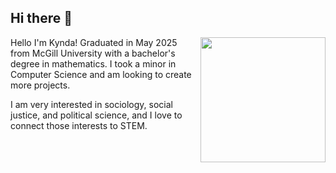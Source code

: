 ## Hi there 👋
<a href="https://github.com/dotEpoch/github-readme-stats">
  <img height=200 align="right" src="https://github-readme-stats.vercel.app/api/top-langs/?username=kyndaa&layout=donut&theme=dracula&hide_border=false&bg_color=60,040505,040505,040505,1c00cd,e00077" />
</a>

<body>
 Hello I'm Kynda! Graduated in May 2025 from McGill University with a bachelor's degree in mathematics. I took a minor in Computer Science and am looking to create more projects. 
</body>  
<p>  </p>
I am very interested in sociology, social justice, and political science, and I love to connect those interests to STEM. 
<div align="middle">

</div>
<!--
**kyndaa/kyndaa** is a ✨ _special_ ✨ repository because its `README.md` (this file) appears on your GitHub profile.

Here are some ideas to get you started:

- 🔭 I’m currently working on ...
- 🌱 I’m currently learning ...
- 👯 I’m looking to collaborate on ...
- 🤔 I’m looking for help with ...
- 💬 Ask me about ...
- 📫 How to reach me: ...
- 😄 Pronouns: ...
- ⚡ Fun fact: ...
-->
